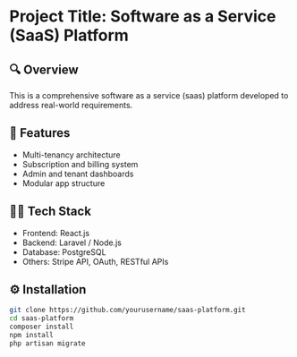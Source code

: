 # Project Title: Software as a Service (SaaS) Platform

## 🔍 Overview
This is a comprehensive software as a service (saas) platform developed to address real-world requirements.

## 🚀 Features
- Multi-tenancy architecture
- Subscription and billing system
- Admin and tenant dashboards
- Modular app structure

## 🧑‍💻 Tech Stack
- Frontend: React.js
- Backend: Laravel / Node.js
- Database: PostgreSQL
- Others: Stripe API, OAuth, RESTful APIs

## ⚙️ Installation
```bash
git clone https://github.com/yourusername/saas-platform.git
cd saas-platform
composer install
npm install
php artisan migrate
